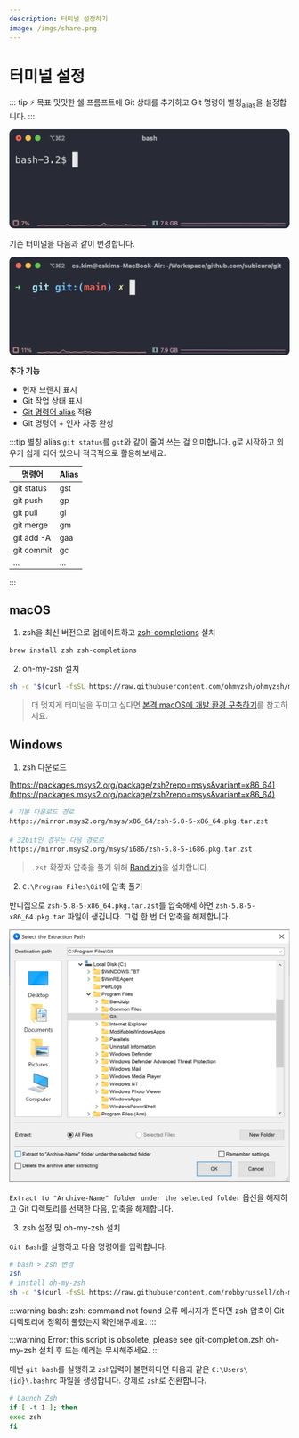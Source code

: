 ```yaml
---
description: 터미널 설정하기
image: /imgs/share.png
---
```


# 터미널 설정

::: tip ⚡️ 목표
밋밋한 쉘 프롬프트에 Git 상태를 추가하고 Git 명령어 별칭<sub>alias</sub>을 설정합니다.
:::

<div class="image-450">

![터미널 이전](./imgs/terminal-setup/terminal-before.png)

</div>

기존 터미널을 다음과 같이 변경합니다.

<div class="image-450">

![터미널 이전](./imgs/terminal-setup/terminal-after.png)

</div>

**추가 기능**

- 현재 브랜치 표시
- Git 작업 상태 표시
- [Git 명령어 alias](https://github.com/ohmyzsh/ohmyzsh/blob/master/plugins/git/git.plugin.zsh) 적용
- Git 명령어 + 인자 자동 완성

:::tip 별칭 alias
`git status`를 `gst`와 같이 줄여 쓰는 걸 의미합니다. `g`로 시작하고 외우기 쉽게 되어 있으니 적극적으로 활용해보세요.

| 명령어     | Alias |
| ---------- | ----- |
| git status | gst   |
| git push   | gp    |
| git pull   | gl    |
| git merge  | gm    |
| git add -A | gaa   |
| git commit | gc    |
| ...        | ...   |

:::

## macOS

1. zsh을 최신 버전으로 업데이트하고 [zsh-completions](https://github.com/zsh-users/zsh-completions) 설치

```sh
brew install zsh zsh-completions
```

2. oh-my-zsh 설치

```sh
sh -c "$(curl -fsSL https://raw.githubusercontent.com/ohmyzsh/ohmyzsh/master/tools/install.sh)"
```

> 더 멋지게 터미널을 꾸미고 싶다면 [본격 macOS에 개발 환경 구축하기](https://subicura.com/2017/11/22/mac-os-development-environment-setup.html)를 참고하세요.

## Windows

1. zsh 다운로드

[https://packages.msys2.org/package/zsh?repo=msys&variant=x86_64](https://packages.msys2.org/package/zsh?repo=msys&variant=x86_64)

```sh
# 기본 다운로드 경로
https://mirror.msys2.org/msys/x86_64/zsh-5.8-5-x86_64.pkg.tar.zst

# 32bit인 경우는 다음 경로로
https://mirror.msys2.org/msys/i686/zsh-5.8-5-i686.pkg.tar.zst
```

> `.zst` 확장자 압축을 풀기 위해 [Bandizip](http://www.bandisoft.com/bandizip/)을 설치합니다.

2. `C:\Program Files\Git`에 압축 풀기

반디집으로 `zsh-5.8-5-x86_64.pkg.tar.zst`를 압축해제 하면 `zsh-5.8-5-x86_64.pkg.tar` 파일이 생깁니다. 그럼 한 번 더 압축을 해제합니다.

<div class="image-600 no-radius">

![zsh 압축풀기](./imgs/terminal-setup/windows-zsh.png)

</div>

`Extract to "Archive-Name" folder under the selected folder` 옵션을 해제하고 Git 디렉토리를 선택한 다음, 압축을 해제합니다.

3. zsh 설정 및 oh-my-zsh 설치

`Git Bash`를 실행하고 다음 명령어를 입력합니다.

```sh
# bash > zsh 변경
zsh
# install oh-my-zsh
sh -c "$(curl -fsSL https://raw.githubusercontent.com/robbyrussell/oh-my-zsh/master/tools/install.sh)"
```

:::warning bash: zsh: command not found
오류 메시지가 뜬다면 zsh 압축이 Git 디렉토리에 정확히 풀렸는지 확인해주세요.
:::

:::warning Error: this script is obsolete, please see git-completion.zsh
oh-my-zsh 설치 후 뜨는 에러는 무시해주세요.
:::

매번 `git bash`를 실행하고 `zsh`입력이 불편하다면 다음과 같은 `C:\Users\{id}\.bashrc` 파일을 생성합니다. 강제로 `zsh`로 전환합니다.

```sh
# Launch Zsh
if [ -t 1 ]; then
exec zsh
fi
```
